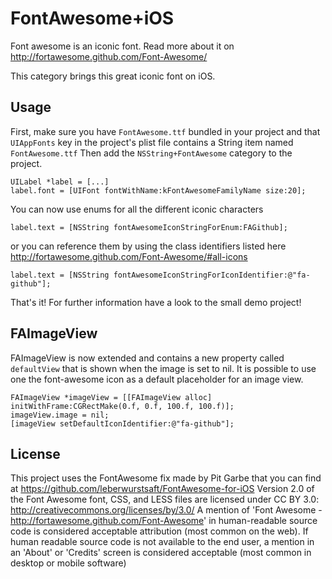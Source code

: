 FontAwesome+iOS
===================

Font awesome is an iconic font. Read more about it on http://fortawesome.github.com/Font-Awesome/

This category brings this great iconic font on iOS.

Usage
--------------------

First, make sure you have `FontAwesome.ttf` bundled in your project and that `UIAppFonts` key in the project's plist file contains a String item named `FontAwesome.ttf` 
Then add the `NSString+FontAwesome` category to the project.

	UILabel *label = [...]
	label.font = [UIFont fontWithName:kFontAwesomeFamilyName size:20];
	
You can now use enums for all the different iconic characters

	
	label.text = [NSString fontAwesomeIconStringForEnum:FAGithub];
or you can reference them by using the class identifiers listed here http://fortawesome.github.com/Font-Awesome/#all-icons

	
	label.text = [NSString fontAwesomeIconStringForIconIdentifier:@"fa-github"];
That's it!
For further information have a look to the small demo project!

FAImageView
--------------------

FAImageView is now extended and contains a new property called `defaultView` that is shown when the image is set to nil.
It is possible to use one the font-awesome icon as a default placeholder for an image view.

	FAImageView *imageView = [[FAImageView alloc] initWithFrame:CGRectMake(0.f, 0.f, 100.f, 100.f)];
    imageView.image = nil;
    [imageView setDefaultIconIdentifier:@"fa-github"];

License
-------------------

This project uses the FontAwesome fix made by Pit Garbe that you can find at https://github.com/leberwurstsaft/FontAwesome-for-iOS Version 2.0 of the Font Awesome font, CSS, and LESS files are licensed under CC BY 3.0: http://creativecommons.org/licenses/by/3.0/ A mention of 'Font Awesome - http://fortawesome.github.com/Font-Awesome' in human-readable source code is considered acceptable attribution (most common on the web). If human readable source code is not available to the end user, a mention in an 'About' or 'Credits' screen is considered acceptable (most common in desktop or mobile software)